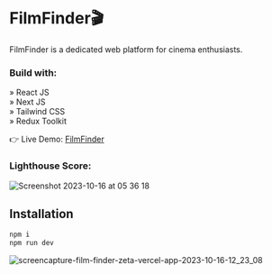 # FilmFinder🎬

FilmFinder is a dedicated web platform for cinema enthusiasts.

<h3>Build with:</h3>

» React JS <br>
» Next JS <br>
» Tailwind CSS <br>
» Redux Toolkit <br>

👉 Live Demo: <a href='https://film-finder-zeta.vercel.app/'>FilmFinder</a> <br>

<h3>Lighthouse Score:</h3>

![Screenshot 2023-10-16 at 05 36 18](https://github.com/pxyk/FilmFinder/assets/101509856/b9f35b60-c146-4a3a-a442-7b18a785b1bd)


<h2>Installation</h2>

```bash
npm i
npm run dev
```
![screencapture-film-finder-zeta-vercel-app-2023-10-16-12_23_08](https://github.com/pxyk/FilmFinder/assets/101509856/2ccbbbdf-59b9-4dd7-85e7-d6b6e708d364)

